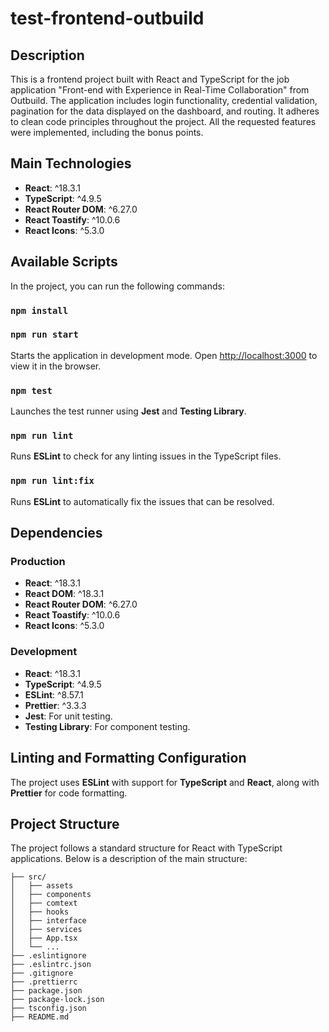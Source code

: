 # test-frontend-outbuild

## Description

This is a frontend project built with React and TypeScript for the job application "Front-end with Experience in Real-Time Collaboration" from Outbuild. The application includes login functionality, credential validation, pagination for the data displayed on the dashboard, and routing. It adheres to clean code principles throughout the project. All the requested features were implemented, including the bonus points.

## Main Technologies

- **React**: ^18.3.1
- **TypeScript**: ^4.9.5
- **React Router DOM**: ^6.27.0
- **React Toastify**: ^10.0.6
- **React Icons**: ^5.3.0

## Available Scripts

In the project, you can run the following commands:

### `npm install`
### `npm run start`

Starts the application in development mode. Open [http://localhost:3000](http://localhost:3000) to view it in the browser.

### `npm test`

Launches the test runner using **Jest** and **Testing Library**.

### `npm run lint`

Runs **ESLint** to check for any linting issues in the TypeScript files.

### `npm run lint:fix`

Runs **ESLint** to automatically fix the issues that can be resolved.

## Dependencies

### Production

- **React**: ^18.3.1
- **React DOM**: ^18.3.1
- **React Router DOM**: ^6.27.0
- **React Toastify**: ^10.0.6
- **React Icons**: ^5.3.0

### Development

- **React**: ^18.3.1
- **TypeScript**: ^4.9.5
- **ESLint**: ^8.57.1
- **Prettier**: ^3.3.3
- **Jest**: For unit testing.
- **Testing Library**: For component testing.

## Linting and Formatting Configuration

The project uses **ESLint** with support for **TypeScript** and **React**, along with **Prettier** for code formatting.

## Project Structure

The project follows a standard structure for React with TypeScript applications. Below is a description of the main structure:


```
├── src/              
│   ├── assets        
│   ├── components
│   ├── comtext
│   ├── hooks
│   ├── interface
│   ├── services
│   ├── App.tsx         
│   └── ...            
├── .eslintignore        
├── .eslintrc.json      
├── .gitignore           
├── .prettierrc           
├── package.json     
├── package-lock.json     
├── tsconfig.json        
├── README.md          
```
